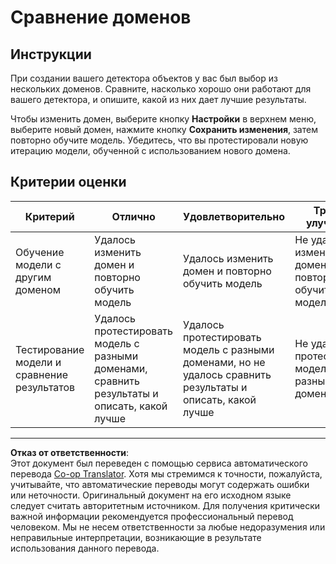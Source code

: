 <!--
CO_OP_TRANSLATOR_METADATA:
{
  "original_hash": "d93ee76fac4c2199973689ecd05baaf9",
  "translation_date": "2025-08-26T21:39:27+00:00",
  "source_file": "5-retail/lessons/1-train-stock-detector/assignment.md",
  "language_code": "ru"
}
-->
# Сравнение доменов

## Инструкции

При создании вашего детектора объектов у вас был выбор из нескольких доменов. Сравните, насколько хорошо они работают для вашего детектора, и опишите, какой из них дает лучшие результаты.

Чтобы изменить домен, выберите кнопку **Настройки** в верхнем меню, выберите новый домен, нажмите кнопку **Сохранить изменения**, затем повторно обучите модель. Убедитесь, что вы протестировали новую итерацию модели, обученной с использованием нового домена.

## Критерии оценки

| Критерий | Отлично | Удовлетворительно | Требует улучшения |
| -------- | --------- | ----------------- | ----------------- |
| Обучение модели с другим доменом | Удалось изменить домен и повторно обучить модель | Удалось изменить домен и повторно обучить модель | Не удалось изменить домен или повторно обучить модель |
| Тестирование модели и сравнение результатов | Удалось протестировать модель с разными доменами, сравнить результаты и описать, какой лучше | Удалось протестировать модель с разными доменами, но не удалось сравнить результаты и описать, какой лучше | Не удалось протестировать модель с разными доменами |

---

**Отказ от ответственности**:  
Этот документ был переведен с помощью сервиса автоматического перевода [Co-op Translator](https://github.com/Azure/co-op-translator). Хотя мы стремимся к точности, пожалуйста, учитывайте, что автоматические переводы могут содержать ошибки или неточности. Оригинальный документ на его исходном языке следует считать авторитетным источником. Для получения критически важной информации рекомендуется профессиональный перевод человеком. Мы не несем ответственности за любые недоразумения или неправильные интерпретации, возникающие в результате использования данного перевода.